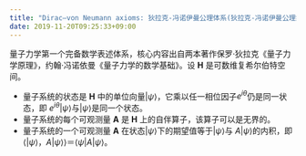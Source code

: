 ```yaml
---
title: "Dirac–von Neumann axioms: 狄拉克-冯诺伊曼公理体系(狄拉克-冯诺伊曼公理集)"
date: 2019-11-20T09:25:33+09:00
---
```


量子力学第一个完备数学表述体系，核心内容出自两本著作保罗·狄拉克《量子力学原理》，约翰·冯诺依曼《量子力学的数学基础》。设 <strong>H</strong> 是可数维复希尔伯特空间。 
- 量子系统的状态是 <strong>H</strong> 中的单位向量$|\psi \rangle$，它乘以任一相位因子$e^{iθ}$仍是同一状态，即 $e^{iθ}|\psi \rangle$与$|\psi \rangle$是同一个状态。 
- 量子系统的每个可观测量 <strong>A</strong> 是 <strong>H</strong> 上的自伴算子，该算子可以是无界的。 
- 量子系统的一个可观测量 <strong>A</strong> 在状态$|\psi \rangle$下的期望值等于$|\psi \rangle$与 $A|\psi \rangle$的内积，即$\langle |\psi \rangle，A|\psi \rangle \rangle ＝ \langle\psi|A|\psi \rangle$。